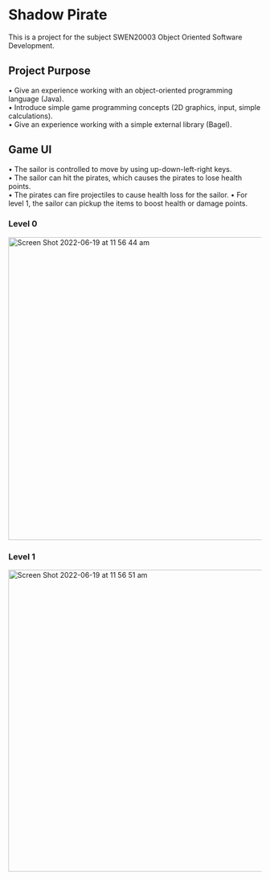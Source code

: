 # Shadow Pirate
This is a project for the subject SWEN20003 Object Oriented Software Development.

## Project Purpose
• Give an experience working with an object-oriented programming language (Java).
<br>
• Introduce simple game programming concepts (2D graphics, input, simple calculations).
<br>
• Give an experience working with a simple external library (Bagel).

## Game UI
• The sailor is controlled to move by using up-down-left-right keys. 
<br>
• The sailor can hit the pirates, which causes the pirates to lose health points. 
<br>
• The pirates can fire projectiles to cause health loss for the sailor.
• For level 1, the sailor can pickup the items to boost health or damage points.

### Level 0

<img width="603" alt="Screen Shot 2022-06-19 at 11 56 44 am" src="https://user-images.githubusercontent.com/62505313/174462722-c3f6cfb3-41c7-4e08-92dd-e573590afac2.png">

### Level 1

<img width="601" alt="Screen Shot 2022-06-19 at 11 56 51 am" src="https://user-images.githubusercontent.com/62505313/174462730-c3187619-a2bd-4817-b7b8-db21501b8fd6.png">
